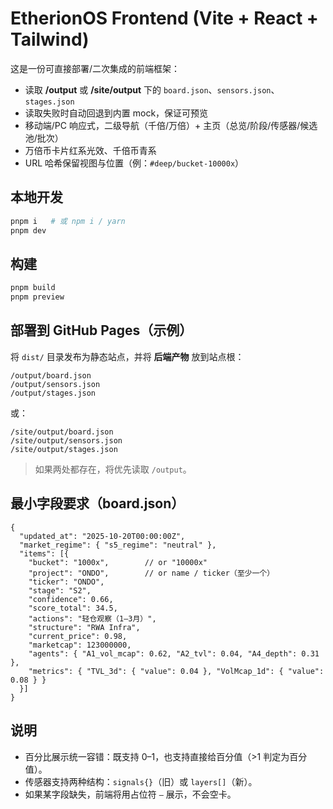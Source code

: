 # EtherionOS Frontend (Vite + React + Tailwind)

这是一份可直接部署/二次集成的前端框架：
- 读取 **/output** 或 **/site/output** 下的 `board.json`、`sensors.json`、`stages.json`
- 读取失败时自动回退到内置 mock，保证可预览
- 移动端/PC 响应式，二级导航（千倍/万倍）+ 主页（总览/阶段/传感器/候选池/批次）
- 万倍币卡片红系光效、千倍币青系
- URL 哈希保留视图与位置（例：`#deep/bucket-10000x`）

## 本地开发
```bash
pnpm i   # 或 npm i / yarn
pnpm dev
```

## 构建
```bash
pnpm build
pnpm preview
```

## 部署到 GitHub Pages（示例）
将 `dist/` 目录发布为静态站点，并将 **后端产物** 放到站点根：
```
/output/board.json
/output/sensors.json
/output/stages.json
```
或：
```
/site/output/board.json
/site/output/sensors.json
/site/output/stages.json
```

> 如果两处都存在，将优先读取 `/output`。

## 最小字段要求（board.json）
```jsonc
{
  "updated_at": "2025-10-20T00:00:00Z",
  "market_regime": { "s5_regime": "neutral" },
  "items": [{
    "bucket": "1000x",        // or "10000x"
    "project": "ONDO",        // or name / ticker（至少一个）
    "ticker": "ONDO",
    "stage": "S2",
    "confidence": 0.66,
    "score_total": 34.5,
    "actions": "轻仓观察（1–3月）",
    "structure": "RWA Infra",
    "current_price": 0.98,
    "marketcap": 123000000,
    "agents": { "A1_vol_mcap": 0.62, "A2_tvl": 0.04, "A4_depth": 0.31 },
    "metrics": { "TVL_3d": { "value": 0.04 }, "VolMcap_1d": { "value": 0.08 } }
  }]
}
```

## 说明
- 百分比展示统一容错：既支持 0–1，也支持直接给百分值（>1 判定为百分值）。
- 传感器支持两种结构：`signals{}`（旧）或 `layers[]`（新）。
- 如果某字段缺失，前端将用占位符 `—` 展示，不会空卡。